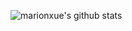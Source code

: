 ![marionxue's github stats](https://github-readme-stats.vercel.app/api?username=cnvp&theme=radical)
